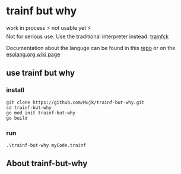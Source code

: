 # trainf but why
work in process ⚡ not usable yet ⚡ \
Not for serious use. Use the traditional interpreter instead: [trainfck](https://github.com/Mujk/trainfck)

Documentation about the languge can be found in this [repo](https://github.com/Mujk/trainfck/blob/main/README.md) or on the [esolang.org wiki page](https://esolangs.org/wiki/Trainfck)

## use trainf but why
### install
```
git clone https://github.com/Mujk/trainf-but-why.git
cd trainf-but-why
go mod init trainf-but-why
go build
```
### run
```
.\trainf-but-why myCode.trainf
```
## About trainf-but-why
